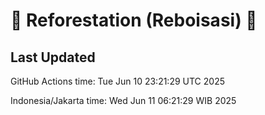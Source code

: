 
# 🌳 Reforestation (Reboisasi) 🌲

## Last Updated

GitHub Actions time: Tue Jun 10 23:21:29 UTC 2025

Indonesia/Jakarta time: Wed Jun 11 06:21:29 WIB 2025
